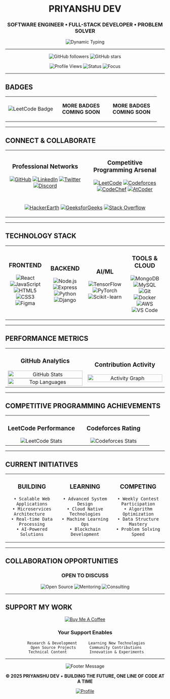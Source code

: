 <div align="center">

# PRIYANSHU DEV
### SOFTWARE ENGINEER • FULL-STACK DEVELOPER • PROBLEM SOLVER

<img src="https://readme-typing-svg.herokuapp.com?font=JetBrains+Mono&weight=600&size=24&duration=2000&pause=1000&color=FFFFFF&background=000000&center=true&vCenter=true&width=600&height=60&lines=Building+Digital+Experiences;Crafting+Elegant+Solutions;Solving+Complex+Problems;Innovating+Through+Code" alt="Dynamic Typing"/>

</div>

---

<div align="center">
  

![GitHub followers](https://img.shields.io/github/followers/priyansudev?color=black&style=for-the-badge&logo=github&logoColor=white&label=FOLLOWERS)
![GitHub stars](https://img.shields.io/github/stars/priyansudev?color=white&style=for-the-badge&logo=star&logoColor=black&label=STARS)

![Profile Views](https://komarev.com/ghpvc/?username=priyansudev&color=blueviolet&style=for-the-badge&label=PROFILE+VIEWS)
![Status](https://img.shields.io/badge/STATUS-AVAILABLE_FOR_OPPORTUNITIES-black?style=for-the-badge&logo=circle&logoColor=white)
![Focus](https://img.shields.io/badge/FOCUS-FULL_STACK_DEVELOPMENT-white?style=for-the-badge&logo=target&logoColor=black)

</div>

---

## BADGES

<div align="center">
<table>
<tr>
<td width="33%" align="center">

![LeetCode Badge](https://assets.leetcode.com/static_assets/others/Introduction_to_Pandas.gif)

</td>
<td width="33%" align="center">

**MORE BADGES**  
**COMING SOON**

</td>
<td width="33%" align="center">

**MORE BADGES**  
**COMING SOON**

</td>
</tr>
</table>
</div>

---

## CONNECT & COLLABORATE

<div align="center">
<table>
<tr>
<td width="50%" align="center">

### Professional Networks
[![GitHub](https://img.shields.io/badge/GITHUB-000000?style=for-the-badge&logo=github&logoColor=white&labelColor=000000)](https://github.com/priyansudev)
[![LinkedIn](https://img.shields.io/badge/LINKEDIN-000000?style=for-the-badge&logo=linkedin&logoColor=white&labelColor=000000)](https://linkedin.com/in/priyanshudev1)
[![Twitter](https://img.shields.io/badge/TWITTER-000000?style=for-the-badge&logo=twitter&logoColor=white&labelColor=000000)](https://twitter.com/priyansudev)
[![Discord](https://img.shields.io/badge/DISCORD-000000?style=for-the-badge&logo=discord&logoColor=white&labelColor=000000)](https://discord.com/users/851812658356813824)

</td>
<td width="50%" align="center">

### Competitive Programming Arsenal
[![LeetCode](https://img.shields.io/badge/LEETCODE-white?style=for-the-badge&logo=leetcode&logoColor=black&labelColor=white)](https://leetcode.com/priyanshudev)
[![Codeforces](https://img.shields.io/badge/CODEFORCES-black?style=for-the-badge&logo=codeforces&logoColor=white&labelColor=black)](https://codeforces.com/profile/priyanshudev)
[![CodeChef](https://img.shields.io/badge/CODECHEF-white?style=for-the-badge&logo=codechef&logoColor=black&labelColor=white)](https://www.codechef.com/users/priyanshudev1)
[![AtCoder](https://img.shields.io/badge/ATCODER-black?style=for-the-badge&logo=atcoder&logoColor=white&labelColor=black)](https://atcoder.jp/users/priyanshudev)

</td>
</tr>
<tr>
<td colspan="2" align="center">

[![HackerEarth](https://img.shields.io/badge/HACKEREARTH-white?style=for-the-badge&logo=hackerearth&logoColor=black&labelColor=white)](https://www.hackerearth.com/@priyanshudev)
[![GeeksforGeeks](https://img.shields.io/badge/GEEKSFORGEEKS-black?style=for-the-badge&logo=geeksforgeeks&logoColor=white&labelColor=black)](https://auth.geeksforgeeks.org/user/priyanshudev)
[![Stack Overflow](https://img.shields.io/badge/STACKOVERFLOW-white?style=for-the-badge&logo=stackoverflow&logoColor=black&labelColor=white)](https://stackoverflow.com/users/priyanshu-dev)

</td>
</tr>
</table>
</div>

---

## TECHNOLOGY STACK

<div align="center">
<table>
<tr>
<td width="25%" align="center">

### FRONTEND
![React](https://img.shields.io/badge/React-black?style=for-the-badge&logo=react&logoColor=white)
![JavaScript](https://img.shields.io/badge/JavaScript-white?style=for-the-badge&logo=javascript&logoColor=black)
![HTML5](https://img.shields.io/badge/HTML5-black?style=for-the-badge&logo=html5&logoColor=white)
![CSS3](https://img.shields.io/badge/CSS3-white?style=for-the-badge&logo=css3&logoColor=black)
![Figma](https://img.shields.io/badge/Figma-black?style=for-the-badge&logo=figma&logoColor=white)

</td>
<td width="25%" align="center">

### BACKEND
![Node.js](https://img.shields.io/badge/Node.js-white?style=for-the-badge&logo=node.js&logoColor=black)
![Express](https://img.shields.io/badge/Express-black?style=for-the-badge&logo=express&logoColor=white)
![Python](https://img.shields.io/badge/Python-white?style=for-the-badge&logo=python&logoColor=black)
![Django](https://img.shields.io/badge/Django-black?style=for-the-badge&logo=django&logoColor=white)

</td>
<td width="25%" align="center">

### AI/ML
![TensorFlow](https://img.shields.io/badge/TensorFlow-white?style=for-the-badge&logo=tensorflow&logoColor=black)
![PyTorch](https://img.shields.io/badge/PyTorch-black?style=for-the-badge&logo=pytorch&logoColor=white)
![Scikit-learn](https://img.shields.io/badge/Scikit--learn-white?style=for-the-badge&logo=scikit-learn&logoColor=black)

</td>
<td width="25%" align="center">

### TOOLS & CLOUD
![MongoDB](https://img.shields.io/badge/MongoDB-black?style=for-the-badge&logo=mongodb&logoColor=white)
![MySQL](https://img.shields.io/badge/MySQL-white?style=for-the-badge&logo=mysql&logoColor=black)
![Git](https://img.shields.io/badge/Git-black?style=for-the-badge&logo=git&logoColor=white)
![Docker](https://img.shields.io/badge/Docker-white?style=for-the-badge&logo=docker&logoColor=black)
![AWS](https://img.shields.io/badge/AWS-black?style=for-the-badge&logo=amazon-aws&logoColor=white)
![VS Code](https://img.shields.io/badge/VS_Code-white?style=for-the-badge&logo=visual-studio-code&logoColor=black)

</td>
</tr>
</table>
</div>

---

## PERFORMANCE METRICS

<div align="center">
<table>
<tr>
<td width="50%" align="center">

### GitHub Analytics
<img src="https://github-readme-stats.vercel.app/api?username=priyansudev&show_icons=true&theme=dark&hide_border=true&bg_color=000000&text_color=ffffff&icon_color=ffffff&title_color=ffffff&count_private=true&include_all_commits=true" alt="GitHub Stats" width="100%"/>

<img src="https://github-readme-stats.vercel.app/api/top-langs/?username=priyansudev&layout=compact&theme=dark&hide_border=true&bg_color=000000&text_color=ffffff&title_color=ffffff&langs_count=8" alt="Top Languages" width="100%"/>

</td>
<td width="50%" align="center">

### Contribution Activity
<img src="https://github-readme-activity-graph.vercel.app/graph?username=priyansudev&theme=github-dark&hide_border=true&bg_color=000000&color=ffffff&line=ffffff&point=ffffff&area=true&area_color=333333" alt="Activity Graph" width="100%"/>

</td>
</tr>
</table>
</div>

---

## COMPETITIVE PROGRAMMING ACHIEVEMENTS

<div align="center">
<table>
<tr>
<td width="50%" align="center">

### LeetCode Performance
<img src="https://leetcard.jacoblin.cool/priyanshudev?theme=dark&font=source_code_pro&ext=contest&width=400" alt="LeetCode Stats"/>

</td>
<td width="50%" align="center">

### Codeforces Rating
<img src="https://codeforces-readme-stats.vercel.app/api/card?username=priyanshudev&theme=dark&disable_animations=false&show_icons=true&force_username=true&ring_color=ffffff&text_color=ffffff&bg_color=000000&title_color=ffffff&icon_color=ffffff&border_color=333333" alt="Codeforces Stats"/>

</td>
</tr>
</table>
</div>

<div align="center">



</div>

---

## CURRENT INITIATIVES

<div align="center">
<table>
<tr>
<td width="33%" align="center">

### BUILDING
```
• Scalable Web Applications
• Microservices Architecture  
• Real-time Data Processing
• AI-Powered Solutions
```

</td>
<td width="33%" align="center">

### LEARNING
```
• Advanced System Design
• Cloud Native Technologies
• Machine Learning Ops
• Blockchain Development
```

</td>
<td width="33%" align="center">

### COMPETING
```
• Weekly Contest Participation
• Algorithm Optimization
• Data Structure Mastery
• Problem Solving Speed
```

</td>
</tr>
</table>
</div>

---

## COLLABORATION OPPORTUNITIES

<div align="center">

### OPEN TO DISCUSS

![Open Source](https://img.shields.io/badge/OPEN_SOURCE-CONTRIBUTIONS-black?style=for-the-badge&logo=opensource&logoColor=white)
![Mentoring](https://img.shields.io/badge/MENTORING-AVAILABLE-white?style=for-the-badge&logo=graduation-cap&logoColor=black)
![Consulting](https://img.shields.io/badge/CONSULTING-PROJECTS-black?style=for-the-badge&logo=handshake&logoColor=white)



</div>

---

## SUPPORT MY WORK

<div align="center">

[![Buy Me A Coffee](https://img.shields.io/badge/BUY_ME_A_COFFEE-SUPPORT_MY_WORK-black?style=for-the-badge&logo=buy-me-a-coffee&logoColor=white)](https://www.buymeacoffee.com/priyanshudev)

### Your Support Enables
```
 Research & Development     Learning New Technologies
 Open Source Projects      Community Contributions
 Technical Content          Innovation & Experiments
```

</div>

---

<div align="center">



<img src="https://readme-typing-svg.herokuapp.com?font=JetBrains+Mono&size=16&duration=3000&pause=2000&color=888888&center=true&vCenter=true&width=800&lines=Thank+you+for+visiting+my+profile;Let's+build+something+amazing+together;Connect+with+me+for+collaboration+opportunities" alt="Footer Message"/>

**© 2025 PRIYANSHU DEV** • **BUILDING THE FUTURE, ONE LINE OF CODE AT A TIME**

[![Profile](https://img.shields.io/badge/⭐_FROM-PRIYANSHU_DEV-black?style=for-the-badge&logo=github&logoColor=white)](https://github.com/priyansudev)

</div>
